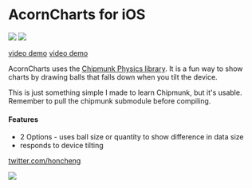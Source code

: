 AcornCharts for iOS
=============

<img src="https://github.com/honcheng/AcornCharts-for-iOS/raw/master/Screenshots/ball_size.png"/>
<img src="https://github.com/honcheng/AcornCharts-for-iOS/raw/master/Screenshots/ball_quantity.png"/>

[video demo](http://youtu.be/B7jWfzFx5YY)
[video demo](http://youtu.be/fBiyKi99GVA)

AcornCharts uses the [Chipmunk Physics library](http://chipmunk-physics.net). 
It is a fun way to show charts by drawing balls that falls down when you tilt the device. 

This is just something simple I made to learn Chipmunk, but it's usable.
Remember to pull the chipmunk submodule before compiling.

#### Features
* 2 Options - uses ball size or quantity to show difference in data size
* responds to device tilting

[twitter.com/honcheng](http://twitter.com/honcheng)

![](http://www.cocoacontrols.com/analytics/honcheng/acorncharts-for-ios.png)
